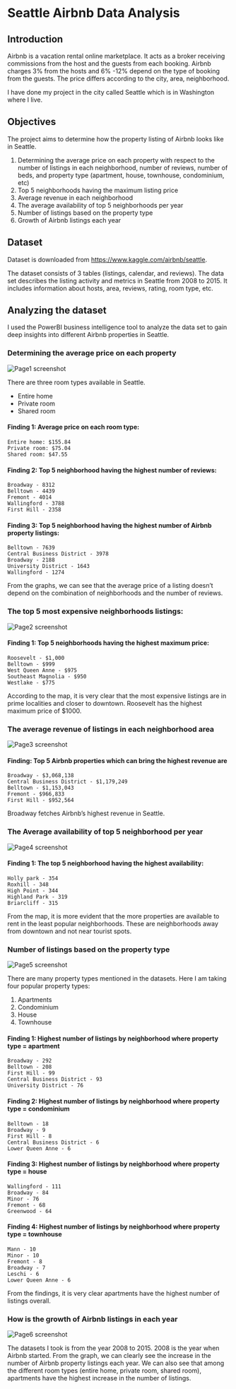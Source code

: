 # Seattle Airbnb Data Analysis

## Introduction
Airbnb is a vacation rental online marketplace. It acts as a broker receiving commissions from the host and the guests from each booking. Airbnb charges 3% from the hosts and 6% -12% depend on the type of booking from the guests. The price differs according to the city, area, neighborhood.

I have done my project in the city called Seattle which is in Washington where I live. 

## Objectives
The project aims to determine how the property listing of Airbnb looks like in Seattle.
1. Determining the average price on each property with respect to the number of listings in each neighborhood, number of reviews, number of beds, and property type (apartment, house, townhouse, condominium, etc)
2. Top 5 neighborhoods having the maximum listing price
3. Average revenue in each neighborhood
4. The average availability of top 5 neighborhoods per year
5. Number of listings based on the property type
6. Growth of Airbnb listings each year

## Dataset
Dataset is downloaded from https://www.kaggle.com/airbnb/seattle.

The dataset consists of 3 tables (listings, calendar, and reviews). The data set describes the listing activity and metrics in Seattle from 2008 to 2015. It includes information about hosts, area, reviews, rating, room type, etc.

## Analyzing the dataset
I used the PowerBI business intelligence tool to analyze the data set to gain deep insights into different Airbnb properties in Seattle.

### Determining the average price on each property

![Page1 screenshot](/images/Page1.JPG)

There are three room types available in Seattle.
* Entire home
* Private room
* Shared room

#### Finding 1: Average price on each room type:
```
Entire home: $155.84
Private room: $75.04
Shared room: $47.55
```

#### Finding 2: Top 5 neighborhood having the highest number of reviews:
```
Broadway - 8312
Belltown - 4439
Fremont - 4014
Wallingford - 3788
First Hill - 2358
```

#### Finding 3: Top 5 neighborhood having the highest number of Airbnb property listings:
```
Belltown - 7639
Central Business District - 3978
Broadway - 2188
University District - 1643
Wallingford - 1274
```

From the graphs, we can see that the average price of a listing doesn’t depend on the combination of neighborhoods and the number of reviews.

### The top 5 most expensive neighborhoods listings:

![Page2 screenshot](/images/Page2.JPG)

#### Finding 1: Top 5 neighborhoods having the highest maximum price:
```
Roosevelt - $1,000
Belltown - $999
West Queen Anne - $975 
Southeast Magnolia - $950
Westlake - $775
```

According to the map, it is very clear that the most expensive listings are in prime localities and closer to downtown. Roosevelt has the highest maximum price of $1000.

### The average revenue of listings in each neighborhood area

![Page3 screenshot](/images/Page3.JPG)

#### Finding: Top 5 Airbnb properties which can bring the highest revenue are
```
Broadway - $3,068,138
Central Business District - $1,179,249
Belltown - $1,153,043
Fremont - $966,833
First Hill - $952,564
```

Broadway fetches Airbnb’s highest revenue in Seattle.

### The Average availability of top 5 neighborhood per year

![Page4 screenshot](/images/Page4.JPG)

#### Finding 1: The top 5 neighborhood having the highest availability:
```
Holly park - 354
Roxhill - 348
High Point - 344
Highland Park - 319
Briarcliff - 315
```

From the map, it is more evident that the more properties are available to rent in the least popular neighborhoods. These are neighborhoods away from downtown and not near tourist spots.

### Number of listings based on the property type 

![Page5 screenshot](/images/Page5.JPG)

There are many property types mentioned in the datasets.
Here I am taking four popular property types:
1. Apartments
2. Condominium
3. House
4. Townhouse

#### Finding 1: Highest number of listings by neighborhood where  property type = apartment
```
Broadway - 292
Belltown - 208
First Hill - 99
Central Business District - 93
University District - 76
```

#### Finding 2: Highest number of listings by neighborhood where  property type = condominium
```
Belltown - 18
Broadway - 9
First Hill - 8
Central Business District - 6
Lower Queen Anne - 6
```

#### Finding 3: Highest number of listings by neighborhood where  property type = house
```
Wallingford - 111
Broadway - 84
Minor - 76
Fremont - 68
Greenwood - 64
```

#### Finding 4: Highest number of listings by neighborhood where  property type = townhouse
```
Mann - 10
Minor - 10
Fremont - 8
Broadway - 7
Leschi - 6
Lower Queen Anne - 6
```

From the findings, it is very clear apartments have the highest number of listings overall.

### How is the growth of Airbnb listings in each year

![Page6 screenshot](/images/Page6.JPG)

The datasets I took is from the year 2008 to 2015. 2008 is the year when Airbnb started.
From the graph, we can clearly see the increase in the number of Airbnb property listings each year. We can also see that among the different room types (entire home, private room, shared room), apartments have the highest increase in the number of listings. 

